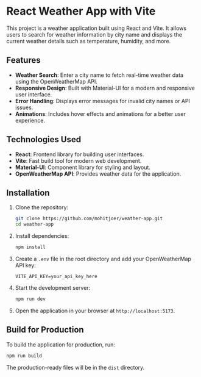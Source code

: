# React Weather App with Vite

This project is a weather application built using React and Vite. It allows users to search for weather information by city name and displays the current weather details such as temperature, humidity, and more.

## Features

- **Weather Search**: Enter a city name to fetch real-time weather data using the OpenWeatherMap API.
- **Responsive Design**: Built with Material-UI for a modern and responsive user interface.
- **Error Handling**: Displays error messages for invalid city names or API issues.
- **Animations**: Includes hover effects and animations for a better user experience.

## Technologies Used

- **React**: Frontend library for building user interfaces.
- **Vite**: Fast build tool for modern web development.
- **Material-UI**: Component library for styling and layout.
- **OpenWeatherMap API**: Provides weather data for the application.

## Installation

1. Clone the repository:
   ```bash
   git clone https://github.com/mohitjoer/weather-app.git
   cd weather-app
   ```

2. Install dependencies:
   ```bash
   npm install
   ```

3. Create a `.env` file in the root directory and add your OpenWeatherMap API key:
   ```
   VITE_API_KEY=your_api_key_here
   ```

4. Start the development server:
   ```bash
   npm run dev
   ```

5. Open the application in your browser at `http://localhost:5173`.

## Build for Production

To build the application for production, run:
```bash
npm run build
```

The production-ready files will be in the `dist` directory.

